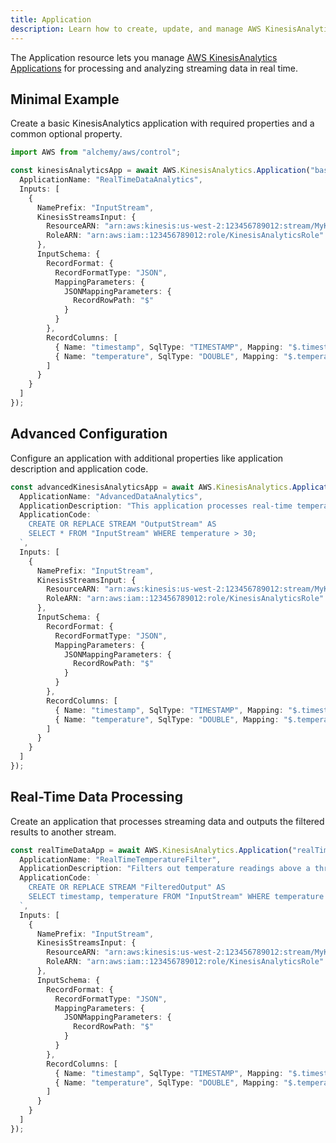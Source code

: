 ```yaml
---
title: Application
description: Learn how to create, update, and manage AWS KinesisAnalytics Applications using Alchemy Cloud Control.
---
```


The Application resource lets you manage [AWS KinesisAnalytics Applications](https://docs.aws.amazon.com/kinesisanalytics/latest/userguide/) for processing and analyzing streaming data in real time.

## Minimal Example

Create a basic KinesisAnalytics application with required properties and a common optional property.

```ts
import AWS from "alchemy/aws/control";

const kinesisAnalyticsApp = await AWS.KinesisAnalytics.Application("basicKinesisApp", {
  ApplicationName: "RealTimeDataAnalytics",
  Inputs: [
    {
      NamePrefix: "InputStream",
      KinesisStreamsInput: {
        ResourceARN: "arn:aws:kinesis:us-west-2:123456789012:stream/MyKinesisStream",
        RoleARN: "arn:aws:iam::123456789012:role/KinesisAnalyticsRole"
      },
      InputSchema: {
        RecordFormat: {
          RecordFormatType: "JSON",
          MappingParameters: {
            JSONMappingParameters: {
              RecordRowPath: "$"
            }
          }
        },
        RecordColumns: [
          { Name: "timestamp", SqlType: "TIMESTAMP", Mapping: "$.timestamp" },
          { Name: "temperature", SqlType: "DOUBLE", Mapping: "$.temperature" }
        ]
      }
    }
  ]
});
```

## Advanced Configuration

Configure an application with additional properties like application description and application code.

```ts
const advancedKinesisAnalyticsApp = await AWS.KinesisAnalytics.Application("advancedKinesisApp", {
  ApplicationName: "AdvancedDataAnalytics",
  ApplicationDescription: "This application processes real-time temperature data from sensors.",
  ApplicationCode: `
    CREATE OR REPLACE STREAM "OutputStream" AS
    SELECT * FROM "InputStream" WHERE temperature > 30;
  `,
  Inputs: [
    {
      NamePrefix: "InputStream",
      KinesisStreamsInput: {
        ResourceARN: "arn:aws:kinesis:us-west-2:123456789012:stream/MyKinesisStream",
        RoleARN: "arn:aws:iam::123456789012:role/KinesisAnalyticsRole"
      },
      InputSchema: {
        RecordFormat: {
          RecordFormatType: "JSON",
          MappingParameters: {
            JSONMappingParameters: {
              RecordRowPath: "$"
            }
          }
        },
        RecordColumns: [
          { Name: "timestamp", SqlType: "TIMESTAMP", Mapping: "$.timestamp" },
          { Name: "temperature", SqlType: "DOUBLE", Mapping: "$.temperature" }
        ]
      }
    }
  ]
});
```

## Real-Time Data Processing

Create an application that processes streaming data and outputs the filtered results to another stream.

```ts
const realTimeDataApp = await AWS.KinesisAnalytics.Application("realTimeProcessingApp", {
  ApplicationName: "RealTimeTemperatureFilter",
  ApplicationDescription: "Filters out temperature readings above a threshold.",
  ApplicationCode: `
    CREATE OR REPLACE STREAM "FilteredOutput" AS
    SELECT timestamp, temperature FROM "InputStream" WHERE temperature > 30;
  `,
  Inputs: [
    {
      NamePrefix: "InputStream",
      KinesisStreamsInput: {
        ResourceARN: "arn:aws:kinesis:us-west-2:123456789012:stream/MyKinesisStream",
        RoleARN: "arn:aws:iam::123456789012:role/KinesisAnalyticsRole"
      },
      InputSchema: {
        RecordFormat: {
          RecordFormatType: "JSON",
          MappingParameters: {
            JSONMappingParameters: {
              RecordRowPath: "$"
            }
          }
        },
        RecordColumns: [
          { Name: "timestamp", SqlType: "TIMESTAMP", Mapping: "$.timestamp" },
          { Name: "temperature", SqlType: "DOUBLE", Mapping: "$.temperature" }
        ]
      }
    }
  ]
});
```